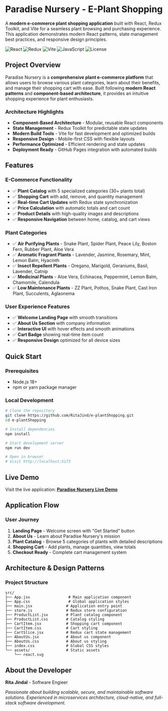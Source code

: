 #  Paradise Nursery - E-Plant Shopping

A **modern e-commerce plant shopping application** built with React, Redux Toolkit, and Vite for a seamless plant browsing and purchasing experience. This application demonstrates modern React patterns, state management best practices, and responsive design principles.

![React](https://img.shields.io/badge/React-18+-blue.svg)
![Redux](https://img.shields.io/badge/Redux%20Toolkit-2.2+-purple.svg)
![Vite](https://img.shields.io/badge/Vite-5.2+-yellow.svg)
![JavaScript](https://img.shields.io/badge/JavaScript-ES6+-green.svg)
![License](https://img.shields.io/badge/License-MIT-yellow.svg)

##  Project Overview

Paradise Nursery is a **comprehensive plant e-commerce platform** that allows users to browse various plant categories, learn about their benefits, and manage their shopping cart with ease. Built following **modern React patterns** and **component-based architecture**, it provides an intuitive shopping experience for plant enthusiasts.

###  **Architecture Highlights**
- **Component-Based Architecture** - Modular, reusable React components
- **State Management** - Redux Toolkit for predictable state updates
- **Modern Build Tools** - Vite for fast development and optimized builds
- **Responsive Design** - Mobile-first CSS with flexible layouts
- **Performance Optimized** - Efficient rendering and state updates
- **Deployment Ready** - GitHub Pages integration with automated builds

##  Features

###  **E-Commerce Functionality**
- ✅ **Plant Catalog** with 5 specialized categories (30+ plants total)
- ✅ **Shopping Cart** with add, remove, and quantity management
- ✅ **Real-time Cart Updates** with Redux state synchronization
- ✅ **Price Calculation** with automatic totals and cart count
- ✅ **Product Details** with high-quality images and descriptions
- ✅ **Responsive Navigation** between home, catalog, and cart views

###  **Plant Categories**
- ✅ **Air Purifying Plants** - Snake Plant, Spider Plant, Peace Lily, Boston Fern, Rubber Plant, Aloe Vera
- ✅ **Aromatic Fragrant Plants** - Lavender, Jasmine, Rosemary, Mint, Lemon Balm, Hyacinth
- ✅ **Insect Repellent Plants** - Oregano, Marigold, Geraniums, Basil, Lavender, Catnip
- ✅ **Medicinal Plants** - Aloe Vera, Echinacea, Peppermint, Lemon Balm, Chamomile, Calendula
- ✅ **Low Maintenance Plants** - ZZ Plant, Pothos, Snake Plant, Cast Iron Plant, Succulents, Aglaonema

###  **User Experience Features**
- ✅ **Welcome Landing Page** with smooth transitions
- ✅ **About Us Section** with company information
- ✅ **Interactive UI** with hover effects and smooth animations
- ✅ **Cart Badge** showing real-time item count
- ✅ **Responsive Design** optimized for all device sizes

##  Quick Start

### **Prerequisites**
- Node.js 18+ 
- npm or yarn package manager

### **Local Development**
```bash
# Clone the repository
git clone https://github.com/RitaJind/e-plantShopping.git
cd e-plantShopping

# Install dependencies
npm install

# Start development server
npm run dev

# Open in browser
# Visit http://localhost:5173
```

##  Live Demo

Visit the live application: **[Paradise Nursery Live Demo](https://ritajind.github.io/e-plantShopping/)**

##  Application Flow

### **User Journey**
1. **Landing Page** - Welcome screen with "Get Started" button
2. **About Us** - Learn about Paradise Nursery's mission
3. **Plant Catalog** - Browse 5 categories of plants with detailed descriptions
4. **Shopping Cart** - Add plants, manage quantities, view totals
5. **Checkout Ready** - Complete cart management system

##  Architecture & Design Patterns

### **Project Structure**
```
src/
├── App.jsx                 # Main application component
├── App.css                 # Global application styles
├── main.jsx               # Application entry point
├── store.js               # Redux store configuration
├── ProductList.jsx        # Plant catalog component
├── ProductList.css        # Catalog styling
├── CartItem.jsx           # Shopping cart component
├── CartItem.css           # Cart styling
├── CartSlice.jsx          # Redux cart state management
├── AboutUs.jsx            # About us component
├── AboutUs.css            # About us styling
├── index.css              # Global CSS styles
└── assets/                # Static assets
    └── react.svg
```

##  About the Developer

**Rita Jindal** - Software Engieer  

*Passionate about building scalable, secure, and maintainable software solutions. Experienced in microservices architecture, cloud-native, and full-stack software development.*
